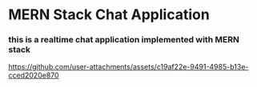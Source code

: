# MERN Stack Chat Application

### this is a realtime chat application implemented with MERN stack 






https://github.com/user-attachments/assets/c19af22e-9491-4985-b13e-cced2020e870


